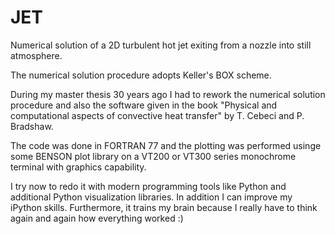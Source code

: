 # JET
Numerical solution of a 2D turbulent hot jet exiting from a nozzle into still atmosphere.

The numerical solution procedure adopts Keller's BOX scheme.

During my master thesis 30 years ago I had to rework the numerical solution procedure and also the software given in the book "Physical and computational aspects of convective heat transfer" by T. Cebeci and P. Bradshaw.

The code was done in FORTRAN 77 and the plotting was performed usinge some BENSON plot library on a VT200 or VT300 series monochrome terminal with graphics capability.

I try now to redo it with modern programming tools like Python and additional Python visualization libraries.
In addition I can improve my iPython skills.
Furthermore, it trains my brain because I really have to think again and again how everything worked :)
